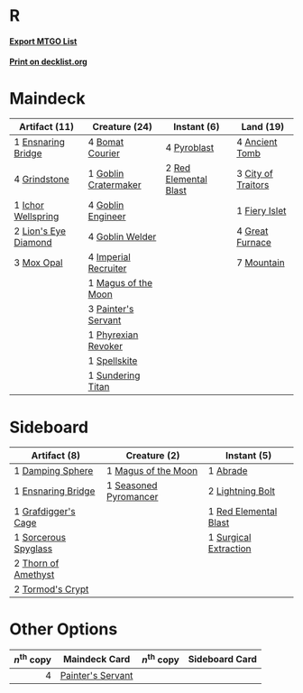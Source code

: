 # R

#### [Export MTGO List](../collection/R/R.txt)
#### [Print on decklist.org](http://decklist.org/?deckmain=4%09Ancient%20Tomb%0A4%09Bomat%20Courier%0A3%09City%20of%20Traitors%0A1%09Ensnaring%20Bridge%0A1%09Fiery%20Islet%0A1%09Goblin%20Cratermaker%0A4%09Goblin%20Engineer%0A4%09Goblin%20Welder%0A4%09Great%20Furnace%0A4%09Grindstone%0A1%09Ichor%20Wellspring%0A4%09Imperial%20Recruiter%0A2%09Lion's%20Eye%20Diamond%0A1%09Magus%20of%20the%20Moon%0A7%09Mountain%0A3%09Mox%20Opal%0A3%09Painter's%20Servant%0A1%09Phyrexian%20Revoker%0A4%09Pyroblast%0A2%09Red%20Elemental%20Blast%0A1%09Spellskite%0A1%09Sundering%20Titan&deckside=1%09Abrade%0A1%09Damping%20Sphere%0A1%09Ensnaring%20Bridge%0A1%09Grafdigger's%20Cage%0A2%09Lightning%20Bolt%0A1%09Magus%20of%20the%20Moon%0A1%09Red%20Elemental%20Blast%0A1%09Seasoned%20Pyromancer%0A1%09Sorcerous%20Spyglass%0A1%09Surgical%20Extraction%0A2%09Thorn%20of%20Amethyst%0A2%09Tormod's%20Crypt)
# Maindeck

|                                        Artifact (11)                                        |                                         Creature (24)                                         |                                         Instant (6)                                         |                                         Land (19)                                         |
|---------------------------------------------------------------------------------------------|-----------------------------------------------------------------------------------------------|---------------------------------------------------------------------------------------------|-------------------------------------------------------------------------------------------|
|1 [Ensnaring Bridge](http://gatherer.wizards.com/Pages/Card/Details.aspx?multiverseid=15866) |4 [Bomat Courier](http://gatherer.wizards.com/Pages/Card/Details.aspx?multiverseid=417772)     |4 [Pyroblast](http://gatherer.wizards.com/Pages/Card/Details.aspx?multiverseid=4083)         |4 [Ancient Tomb](http://gatherer.wizards.com/Pages/Card/Details.aspx?multiverseid=409567)  |
|4 [Grindstone](http://gatherer.wizards.com/Pages/Card/Details.aspx?multiverseid=425810)      |1 [Goblin Cratermaker](http://gatherer.wizards.com/Pages/Card/Details.aspx?multiverseid=452853)|2 [Red Elemental Blast](http://gatherer.wizards.com/Pages/Card/Details.aspx?multiverseid=814)|3 [City of Traitors](http://gatherer.wizards.com/Pages/Card/Details.aspx?multiverseid=6168)|
|1 [Ichor Wellspring](http://gatherer.wizards.com/Pages/Card/Details.aspx?multiverseid=389551)|4 [Goblin Engineer](http://gatherer.wizards.com/Pages/Card/Details.aspx?multiverseid=464077)   |                                                                                             |1 [Fiery Islet](http://gatherer.wizards.com/Pages/Card/Details.aspx?multiverseid=464187)   |
|2 [Lion's Eye Diamond](http://gatherer.wizards.com/Pages/Card/Details.aspx?multiverseid=3255)|4 [Goblin Welder](http://gatherer.wizards.com/Pages/Card/Details.aspx?multiverseid=389537)     |                                                                                             |4 [Great Furnace](http://gatherer.wizards.com/Pages/Card/Details.aspx?multiverseid=389542) |
|3 [Mox Opal](http://gatherer.wizards.com/Pages/Card/Details.aspx?multiverseid=397719)        |4 [Imperial Recruiter](http://gatherer.wizards.com/Pages/Card/Details.aspx?multiverseid=442125)|                                                                                             |7 [Mountain](http://gatherer.wizards.com/Pages/Card/Details.aspx?multiverseid=439859)      |
|                                                                                             |1 [Magus of the Moon](http://gatherer.wizards.com/Pages/Card/Details.aspx?multiverseid=136152) |                                                                                             |                                                                                           |
|                                                                                             |3 [Painter's Servant](http://gatherer.wizards.com/Pages/Card/Details.aspx?multiverseid=420607) |                                                                                             |                                                                                           |
|                                                                                             |1 [Phyrexian Revoker](http://gatherer.wizards.com/Pages/Card/Details.aspx?multiverseid=383343) |                                                                                             |                                                                                           |
|                                                                                             |1 [Spellskite](http://gatherer.wizards.com/Pages/Card/Details.aspx?multiverseid=397743)        |                                                                                             |                                                                                           |
|                                                                                             |1 [Sundering Titan](http://gatherer.wizards.com/Pages/Card/Details.aspx?multiverseid=442222)   |                                                                                             |                                                                                           |


# Sideboard

|                                         Artifact (8)                                          |                                          Creature (2)                                          |                                          Instant (5)                                           |
|-----------------------------------------------------------------------------------------------|------------------------------------------------------------------------------------------------|------------------------------------------------------------------------------------------------|
|1 [Damping Sphere](http://gatherer.wizards.com/Pages/Card/Details.aspx?multiverseid=443101)    |1 [Magus of the Moon](http://gatherer.wizards.com/Pages/Card/Details.aspx?multiverseid=136152)  |1 [Abrade](http://gatherer.wizards.com/Pages/Card/Details.aspx?multiverseid=430772)             |
|1 [Ensnaring Bridge](http://gatherer.wizards.com/Pages/Card/Details.aspx?multiverseid=15866)   |1 [Seasoned Pyromancer](http://gatherer.wizards.com/Pages/Card/Details.aspx?multiverseid=464094)|2 [Lightning Bolt](http://gatherer.wizards.com/Pages/Card/Details.aspx?multiverseid=806)        |
|1 [Grafdigger's Cage](http://gatherer.wizards.com/Pages/Card/Details.aspx?multiverseid=278452) |                                                                                                |1 [Red Elemental Blast](http://gatherer.wizards.com/Pages/Card/Details.aspx?multiverseid=814)   |
|1 [Sorcerous Spyglass](http://gatherer.wizards.com/Pages/Card/Details.aspx?multiverseid=435407)|                                                                                                |1 [Surgical Extraction](http://gatherer.wizards.com/Pages/Card/Details.aspx?multiverseid=397706)|
|2 [Thorn of Amethyst](http://gatherer.wizards.com/Pages/Card/Details.aspx?multiverseid=140166) |                                                                                                |                                                                                                |
|2 [Tormod's Crypt](http://gatherer.wizards.com/Pages/Card/Details.aspx?multiverseid=389723)    |                                                                                                |                                                                                                |


# Other Options

|*n*<sup>th</sup> copy|                                       Maindeck Card                                        |*n*<sup>th</sup> copy|Sideboard Card|
|--------------------:|--------------------------------------------------------------------------------------------|---------------------|--------------|
|                    4|[Painter's Servant](http://gatherer.wizards.com/Pages/Card/Details.aspx?multiverseid=420607)|                     |              |

